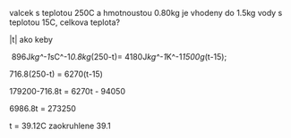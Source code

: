 valcek s teplotou 250C a hmotnoustou 0.80kg je vhodeny do 1.5kg vody s teplotou 15C, celkova teplota?

|t| ako keby

  

 896J*kg^-1*sC^-1*0.8kg*(250-t)= 4180J*kg^-1*K^-1*1500g*(t-15);

716.8(250-t) = 6270(t-15)

179200-716.8t = 6270t - 94050

6986.8t = 273250

t = 39.12C zaokruhlene 39.1